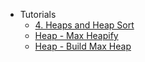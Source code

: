 - Tutorials
  - [4. Heaps and Heap Sort](https://youtu.be/B7hVxCmfPtM)
  - [Heap - Max Heapify](https://youtu.be/5iBUTMWGtIQ)
  - [Heap - Build Max Heap](https://youtu.be/WsNQuCa_-PU)